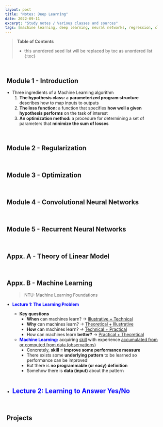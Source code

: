 ```yaml
---
layout: post
title: "Notes: Deep Learning"
date: 2022-09-11
excerpt: "Study notes / Various classes and sources"
tags: [machine learning, deep learning, neural networks, regression, classification]
---
```


<style>
.highlight {
    line-height: 1;
    margin-bottom: 0;
}

li {
    text-align: left;
}

li code {
    line-height: 1;
}
</style>


> **Table of Contents**
> * this unordered seed list will be replaced by toc as unordered list
> {:toc}

<br/>


## <i class="fa fa-file-text-o" aria-hidden="true" style="font-size:75%;margin-right:5px;"></i> Module 1 - Introduction

- Three ingredients of a Machine Learning algorithm
  1. **The hypothesis class:** a **parameterized program structure** describes how to map inputs to outputs 
  2. **The loss function:** a function that specifies **how well a given hypothesis performs** on the task of interest
  3. **An optimization method:** a procedure for determining a set of parameters that **minimize the sum of losses** 

<br/>

## <i class="fa fa-file-text-o" aria-hidden="true" style="font-size:75%;margin-right:5px;"></i> Module 2 - Regularization

<br/>

## <i class="fa fa-file-text-o" aria-hidden="true" style="font-size:75%;margin-right:5px;"></i> Module 3 - Optimization

<br/>

## <i class="fa fa-file-text-o" aria-hidden="true" style="font-size:75%;margin-right:5px;"></i> Module 4 - Convolutional Neural Networks

<br/>

## <i class="fa fa-file-text-o" aria-hidden="true" style="font-size:75%;margin-right:5px;"></i> Module 5 - Recurrent Neural Networks

<br/>

## <i class="fa fa-file-text-o" aria-hidden="true" style="font-size:75%;margin-right:5px;"></i> Appx. A - Theory of Linear Model

<br/>

## <i class="fa fa-file-text-o" aria-hidden="true" style="font-size:75%;margin-right:5px;"></i> Appx. B - Machine Learning

<ul><blockquote>
  NTU: Machine Learning Foundations
</blockquote></ul>

- **<span style="color:blue">Lecture 1: The Learning Problem</span>**
  - **Key questions**
    - **When** can machines learn? &rarr; <u>Illustrative + Technical</u>
    - **Why** can machines learn? &rarr; <u>Theoretical + Illustrative</u>
    - **How** can machines learn? &rarr; <u>Technical + Practical</u>
    - How can machines learn **better?** &rarr; <u>Practical + Theoretical</u>
  - **<span style="color:blue">Machine Learning:</span>** acquiring <u>skill</u> with experience <u>accumulated from or computed from data (observations)</u>
    - Concretely, **skill = improve some performance measure**
    - There exists some **underlying pattern** to be learned so performance can be improved
    - But there is **no programmable (or easy) definition**
    - Somehow there is **data (input)** about the pattern
  <br/><br/>

- **<span style="color:blue">Lecture 2: Learning to Answer Yes/No</span>**
  - 


<br/>

## <i class="fa fa-file-code-o" aria-hidden="true" style="font-size:75%;margin-right:5px;"></i> Projects 

<Br/>